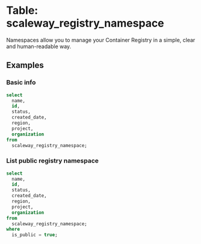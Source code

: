 # Table: scaleway_registry_namespace

Namespaces allow you to manage your Container Registry in a simple, clear and human-readable way.

## Examples

### Basic info

```sql
select
  name,
  id,
  status,
  created_date,
  region,
  project,
  organization
from
  scaleway_registry_namespace;
```

### List public registry namespace

```sql
select
  name,
  id,
  status,
  created_date,
  region,
  project,
  organization
from
  scaleway_registry_namespace;
where
  is_public = true;
```

